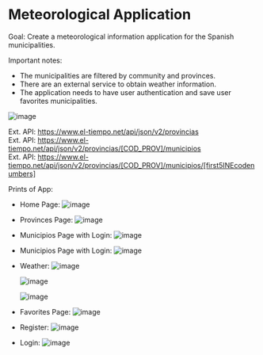 #  Meteorological Application

Goal: Create a meteorological information application for the Spanish municipalities. <br>

Important notes: 
- The municipalities are filtered by community and provinces.
- There are an external service to obtain weather information.
- The application needs to have user authentication and save user favorites municipalities.
  
![image](https://github.com/Kartic23/Meteorological-App/assets/105547398/7ec79416-b33e-432b-8af6-78d9f6892b8c)

Ext. API: https://www.el-tiempo.net/api/json/v2/provincias  <br>
Ext. API: https://www.el-tiempo.net/api/json/v2/provincias/[COD_PROV]/municipios <br>
Ext. API: https://www.el-tiempo.net/api/json/v2/provincias/[COD_PROV]/municipios/[first5INEcodenumbers] <br>



Prints of App:

- Home Page:
  ![image](https://github.com/Kartic23/Meteorological-App/assets/105547398/1efc3bac-e695-45fd-b185-e6585f5bbf84)

- Provinces Page:
  ![image](https://github.com/Kartic23/Meteorological-App/assets/105547398/d8bf42ee-edb0-4f43-b992-1f687534ff6b)

- Municipios Page with Login:
  ![image](https://github.com/Kartic23/Meteorological-App/assets/105547398/cb505398-394d-47b7-89ec-63024c188883)

- Municipios Page with Login:
  ![image](https://github.com/Kartic23/Meteorological-App/assets/105547398/71f38ca5-94b5-49dd-9d1d-4a20085a49ca)

- Weather:
  ![image](https://github.com/Kartic23/Meteorological-App/assets/105547398/6c0b6683-f298-43ef-a131-36797b5ce25d)

  ![image](https://github.com/Kartic23/Meteorological-App/assets/105547398/9ad5abf6-e132-4f93-805a-2c733767de41)

  ![image](https://github.com/Kartic23/Meteorological-App/assets/105547398/0df1690c-2534-445c-a1b1-780681b43b5f)

- Favorites Page:
  ![image](https://github.com/Kartic23/Meteorological-App/assets/105547398/bea27a71-4d25-4f3b-93b6-9bde50f19bfe)
  
- Register:
  ![image](https://github.com/Kartic23/Meteorological-App/assets/105547398/f52ea0d3-ce4d-4c62-928e-07b40cd58208)

- Login:
  ![image](https://github.com/Kartic23/Meteorological-App/assets/105547398/37570e1c-89ac-4483-b086-29b20315f1e7)
